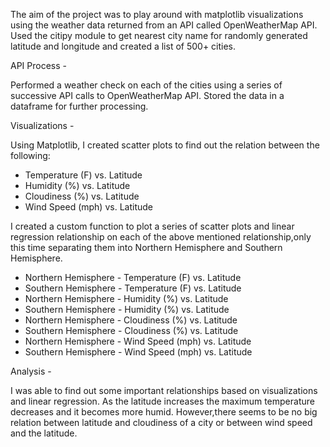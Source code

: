 The aim of the project was to play around with matplotlib visualizations using the weather data returned from an API called OpenWeatherMap API.
Used the citipy module to get nearest city name for randomly generated latitude and longitude and created a list of 500+ cities. 

API Process -
 
Performed a weather check on each of the cities using a series of successive API calls to OpenWeatherMap API.
Stored the data in a dataframe for further processing.

Visualizations - 

Using Matplotlib, I created scatter plots to find out the relation between the following:

* Temperature (F) vs. Latitude
* Humidity (%) vs. Latitude
* Cloudiness (%) vs. Latitude
* Wind Speed (mph) vs. Latitude

I created a custom function to plot a series of scatter plots and linear regression relationship on each of the above mentioned relationship,only this time separating them into Northern Hemisphere and Southern Hemisphere.

* Northern Hemisphere - Temperature (F) vs. Latitude
* Southern Hemisphere - Temperature (F) vs. Latitude
* Northern Hemisphere - Humidity (%) vs. Latitude
* Southern Hemisphere - Humidity (%) vs. Latitude
* Northern Hemisphere - Cloudiness (%) vs. Latitude
* Southern Hemisphere - Cloudiness (%) vs. Latitude
* Northern Hemisphere - Wind Speed (mph) vs. Latitude
* Southern Hemisphere - Wind Speed (mph) vs. Latitude

Analysis - 

I was able to find out some important relationships based on visualizations and linear regression.
As the latitude increases the maximum temperature decreases and it becomes more humid. However,there seems to be no big relation between latitude and cloudiness of a
city or between wind speed and the latitude.







